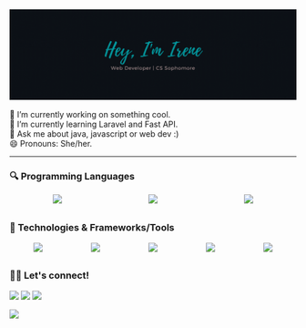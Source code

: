 <img align="justify" alt="Hey there, I'm irene" src="header.gif">

🔭 I’m currently working on something cool. <br/>
🌱 I’m currently learning Laravel and Fast API.<br/>
💬 Ask me about java, javascript or web dev :)<br/>
😄 Pronouns: She/her.<br/>

 <hr />

### :mag: Programming Languages

<div style="display: flex; justify-content: space-around">
    <img height="25" src="https://img.shields.io/badge/java-F2983B.svg?&style=flat&logo=java&logoColor=white" />
    <img height="25" src="https://img.shields.io/badge/javascript-EDD730.svg?&style=flat&logo=javascript&logoColor=white" />
    <img height="25" src="https://img.shields.io/badge/python-376FA0.svg?&style=flat&logo=python&logoColor=white" />
<!--     <img height="25" src="https://img.shields.io/badge/php-7377AE.svg?&style=flat&logo=php&logoColor=white" />
    <img height="25" src="https://img.shields.io/badge/C-darkblue.svg?&style=flat&logo=c&logoColor=white" /> -->
</div>

### :wrench: Technologies & Frameworks/Tools

<div style="display: flex; justify-content: space-around">
    <img height="25" src="https://img.shields.io/badge/linux-grey.svg?&style=flat&logo=linux&logoColor=white" />
    <img height="25" src="https://img.shields.io/badge/svelte-EB453D.svg?&style=flat&logo=svelte&logoColor=white" />
    <img height="25" src="https://img.shields.io/badge/react-5ED3F3.svg?&style=flat&logo=react&logoColor=white" />
    <img height="25" src="https://img.shields.io/badge/django-112D1F.svg?&style=flat&logo=django&logoColor=white" />
    <img height="25" src="https://img.shields.io/badge/flutter-41B0EF.svg?&style=flat&logo=flutter&logoColor=white" /> 
</div>

### :woman_technologist: Let's connect!

[<img height="25" src = "https://img.shields.io/badge/gmail-white?&style=flat&logo=gmail&logoColor=c14438">][gmail]
[<img height="25" src="https://img.shields.io/badge/linkedin-white.svg?style=flat&logo=linkedin&logoColor=blue" />][linkedin]
[<img height="25" src="https://img.shields.io/badge/twitter-white.svg?style=flat&logo=twitter&logoColor=blue" />][twitter]
<br />


<div style="display: inline-block;">
    <img src="https://github-readme-stats-drab-iota.vercel.app/api?username=irenekurien&count_private=true&show_icons=true&layout=compact&hide_border=true&theme=dark&bg_color=0D1117" height="180px" />
<!--  <img alt="Irene's Language Stats" src="https://github-readme-stats.vercel.app/api/top-langs/?username=irenekurien&langs_count=10&hide=python,dart&count_private=true&show_icons=true&layout=compact&hide_border=true&theme=dark&bg_color=0D1117" />  -->
<!--  <img src="https://github-readme-streak-stats.herokuapp.com?user=irenekurien&theme=dark&hide_border=true&background=0D1117&ring=42979D&sideLabels=42979D" /> -->
 

</div>
</details>

[linkedin]: https://www.linkedin.com/in/ireneanna/
[gmail]: mailto:irenekurien01@gmail.com
[twitter]: https://twitter.com/knowirene/
